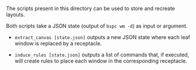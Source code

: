 The scripts present in this directory can be used to store and recreate layouts.

Both scripts take a JSON state (output of `bspc wm -d`) as input or argument.

- `extract_canvas [state.json]` outputs a new JSON state where each leaf window is replaced by a receptacle.

- `induce_rules [state.json]` outputs a list of commands that, if executed, will create rules to place each window in the corresponding receptacle.
